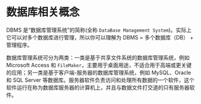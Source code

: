 # 数据库相关概念

DBMS 是“数据库管理系统”的简称\(全称 `DataBase Management System`\)。实际上它可以对多个数据库进行管理，所以你可以理解为 DBMS = 多个数据库（DB） + 管理程序。

数据库管理系统可分为两类：一类是基于共享文件系统的数据库管理系统，例如 Microsoft Access 和 `FileMaker`，主要用于桌面用途，不适合用于高端或更关键的应用；另一类是基于客户端-服务器的数据库管理系统，例如 MySQL、Oracle 和 SQL Server 等数据库。服务器软件负责访问和处理所有数据的一个软件，这个软件运行在称为数据库服务器的计算机上，并且与数据文件打交道的只有服务器软件。



